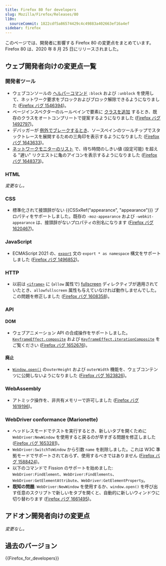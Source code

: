 ```yaml
---
title: Firefox 80 for developers
slug: Mozilla/Firefox/Releases/80
l10n:
  sourceCommit: 1822cdf5a86574429c4c49883a402663ef16a4ef
sidebar: firefox
---
```


このページでは、開発者に影響する Firefox 80 の変更点をまとめています。Firefox 80 は、2020 年 8 月 25 日にリリースされました。

## ウェブ開発者向けの変更点一覧

### 開発者ツール

- ウェブコンソールの [ヘルパーコマンド](https://firefox-source-docs.mozilla.org/devtools-user/web_console/helpers/index.html) `:block` および `:unblock` を使用して、ネットワーク要求をブロックおよびブロック解除できるようになりました ([Firefox バグ 1546394](https://bugzil.la/1546394))。
- ページインスペクターのルールペインで要素に [クラスを追加](https://firefox-source-docs.mozilla.org/devtools-user/page_inspector/how_to/examine_and_edit_css/index.html#viewing-and-changing-classes-on-an-element) するとき、既存のクラスをオートコンプリートで提案するようになりました ([Firefox バグ 1492797](https://bugzil.la/1492797))。
- デバッガーが [例外でブレークするとき](https://firefox-source-docs.mozilla.org/devtools-user/debugger/how_to/breaking_on_exceptions/index.html)、ソースペインのツールチップでスタックトレースを展開するための三角印を表示するようになりました ([Firefox バグ 1643633](https://bugzil.la/1643633))。
- [ネットワークモニターのリスト](https://firefox-source-docs.mozilla.org/devtools-user/network_monitor/request_list/index.html#network-request-columns) で、待ち時間のしきい値 (設定可能) を超える "遅い" リクエストに亀のアイコンを表示するようになりました ([Firefox バグ 1648373](https://bugzil.la/1648373))。

### HTML

_変更なし。_

### CSS

- 標準化されて接頭辞がない {{CSSxRef("appearance", "appearance")}} プロパティをサポートしました。既存の `-moz-appearance` および `-webkit-appearance` は、接頭辞がないプロパティの別名になります ([Firefox バグ 1620467](https://bugzil.la/1620467))。

### JavaScript

- ECMAScript 2021 の、[`export`](/ja/docs/Web/JavaScript/Reference/Statements/export) 文の `export * as namespace` 構文をサポートしました ([Firefox バグ 1496852](https://bugzil.la/1496852))。

### HTTP

- 以前は [`<iframe>`](/ja/docs/Web/HTML/Reference/Elements/iframe) に (`allow` 属性で) [fullscreen](/ja/docs/Web/HTTP/Reference/Headers/Permissions-Policy/fullscreen) ディレクティブが適用されていたとき、`allowfullscreen` 属性も与えていなければ動作しませんでした。この問題を修正しました ([Firefox バグ 1608358](https://bugzil.la/1608358))。

### API

#### DOM

- ウェブアニメーション API の合成操作をサポートしました。[`KeyframeEffect.composite`](/ja/docs/Web/API/KeyframeEffect/composite) および [`KeyframeEffect.iterationComposite`](/ja/docs/Web/API/KeyframeEffect/iterationComposite) をご覧ください ([Firefox バグ 1652676](https://bugzil.la/1652676))。

#### 廃止

- [`Window.open()`](/ja/docs/Web/API/Window/open) の`outerHeight` および `outerWidth` 機能を、ウェブコンテンツに公開しないようになりました ([Firefox バグ 1623826](https://bugzil.la/1623826))。

### WebAssembly

- アトミック操作を、非共有メモリーで許可しました ([Firefox バグ 1619196](https://bugzil.la/1619196))。

### WebDriver conformance (Marionette)

- ヘッドレスモードでテストを実行するとき、新しいタブを開くために `WebDriver:NewWindow` を使用すると戻るのが早すぎる問題を修正しました ([Firefox バグ 1653281](https://bugzil.la/1653281))。
- `WebDriver:SwitchToWindow` から引数 `name` を削除しました。これは W3C 準拠モードでサポートされておらず、使用するべきではありません ([Firefox バグ 1588424](https://bugzil.la/1588424))。
- 以下のコマンドで Fission のサポートを始めました: `WebDriver:FindElement`、`WebDriver:FindElements`、`WebDriver:GetElementAttribute`、`WebDriver:GetElementProperty`。
- **既知の問題**: `WebDriver:NewWindow` を使用するか、`window.open()` を呼び出す任意のスクリプトで新しいをタブを開くと、自動的に新しいウィンドウに切り替わります ([Firefox バグ 1661495](https://bugzil.la/1661495))。

## アドオン開発者向けの変更点

_変更なし。_

## 過去のバージョン

{{Firefox_for_developers}}
